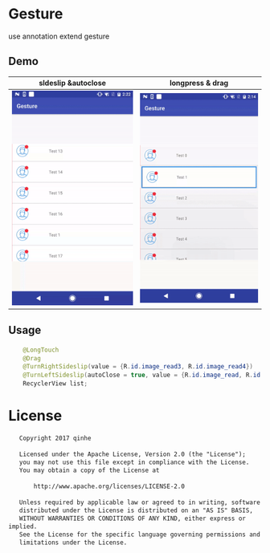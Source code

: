# Gesture
use annotation extend gesture

## Demo

| sldeslip &autoclose | longpress & drag |
| ------------ | ------------- |
| ![Demo gif](https://github.com/Abeltongtong/Gesture/blob/master/sideslip.gif) | ![Demo gif](https://github.com/Abeltongtong/Gesture/blob/master/longpressdrag.gif)  |

## Usage
```java
    @LongTouch
    @Drag
    @TurnRightSideslip(value = {R.id.image_read3, R.id.image_read4})
    @TurnLeftSideslip(autoClose = true, value = {R.id.image_read, R.id.image_read2})
    RecyclerView list;
```

License
======

```
   Copyright 2017 qinhe

   Licensed under the Apache License, Version 2.0 (the "License");
   you may not use this file except in compliance with the License.
   You may obtain a copy of the License at

       http://www.apache.org/licenses/LICENSE-2.0

   Unless required by applicable law or agreed to in writing, software
   distributed under the License is distributed on an "AS IS" BASIS,
   WITHOUT WARRANTIES OR CONDITIONS OF ANY KIND, either express or implied.
   See the License for the specific language governing permissions and
   limitations under the License.
```
